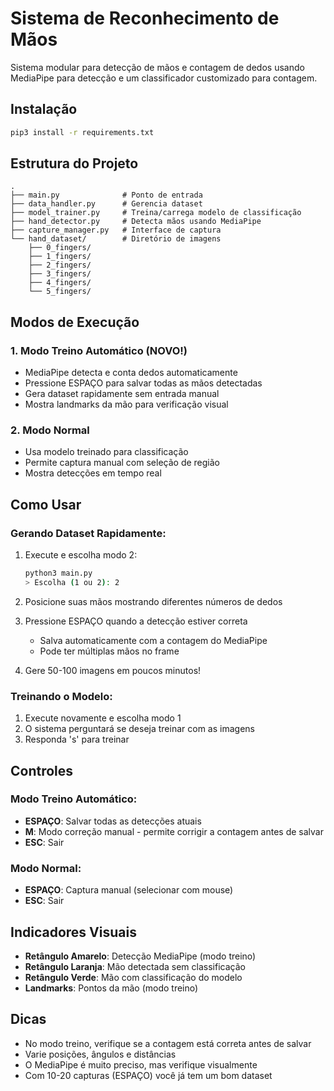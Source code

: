 # Sistema de Reconhecimento de Mãos

Sistema modular para detecção de mãos e contagem de dedos usando MediaPipe para detecção e um classificador customizado para contagem.

## Instalação

```bash
pip3 install -r requirements.txt
```

## Estrutura do Projeto

```
.
├── main.py              # Ponto de entrada
├── data_handler.py      # Gerencia dataset
├── model_trainer.py     # Treina/carrega modelo de classificação
├── hand_detector.py     # Detecta mãos usando MediaPipe
├── capture_manager.py   # Interface de captura
└── hand_dataset/        # Diretório de imagens
    ├── 0_fingers/
    ├── 1_fingers/
    ├── 2_fingers/
    ├── 3_fingers/
    ├── 4_fingers/
    └── 5_fingers/
```

## Modos de Execução

### 1. Modo Treino Automático (NOVO!)
- MediaPipe detecta e conta dedos automaticamente
- Pressione ESPAÇO para salvar todas as mãos detectadas
- Gera dataset rapidamente sem entrada manual
- Mostra landmarks da mão para verificação visual

### 2. Modo Normal
- Usa modelo treinado para classificação
- Permite captura manual com seleção de região
- Mostra detecções em tempo real

## Como Usar

### Gerando Dataset Rapidamente:

1. Execute e escolha modo 2:
   ```bash
   python3 main.py
   > Escolha (1 ou 2): 2
   ```

2. Posicione suas mãos mostrando diferentes números de dedos

3. Pressione ESPAÇO quando a detecção estiver correta
   - Salva automaticamente com a contagem do MediaPipe
   - Pode ter múltiplas mãos no frame

4. Gere 50-100 imagens em poucos minutos!

### Treinando o Modelo:

1. Execute novamente e escolha modo 1
2. O sistema perguntará se deseja treinar com as imagens
3. Responda 's' para treinar

## Controles

### Modo Treino Automático:
- **ESPAÇO**: Salvar todas as detecções atuais
- **M**: Modo correção manual - permite corrigir a contagem antes de salvar
- **ESC**: Sair

### Modo Normal:
- **ESPAÇO**: Captura manual (selecionar com mouse)
- **ESC**: Sair

## Indicadores Visuais

- **Retângulo Amarelo**: Detecção MediaPipe (modo treino)
- **Retângulo Laranja**: Mão detectada sem classificação
- **Retângulo Verde**: Mão com classificação do modelo
- **Landmarks**: Pontos da mão (modo treino)

## Dicas

- No modo treino, verifique se a contagem está correta antes de salvar
- Varie posições, ângulos e distâncias
- O MediaPipe é muito preciso, mas verifique visualmente
- Com 10-20 capturas (ESPAÇO) você já tem um bom dataset